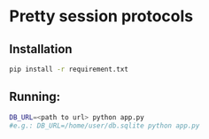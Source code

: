 # Pretty session protocols

## Installation
```bash
pip install -r requirement.txt
```

## Running:

```bash
DB_URL=<path to url> python app.py
#e.g.: DB_URL=/home/user/db.sqlite python app.py
```